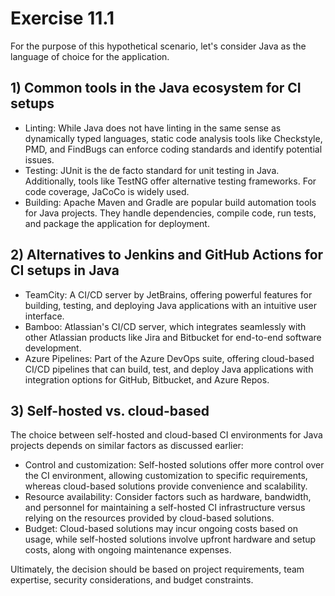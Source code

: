 # Exercise 11.1

For the purpose of this hypothetical scenario, let's consider Java as the language of choice for the application.

## 1) Common tools in the Java ecosystem for CI setups

- Linting: While Java does not have linting in the same sense as dynamically typed languages, static code analysis tools like Checkstyle, PMD, and FindBugs can enforce coding standards and identify potential issues.
- Testing: JUnit is the de facto standard for unit testing in Java. Additionally, tools like TestNG offer alternative testing frameworks. For code coverage, JaCoCo is widely used.
- Building: Apache Maven and Gradle are popular build automation tools for Java projects. They handle dependencies, compile code, run tests, and package the application for deployment.

## 2) Alternatives to Jenkins and GitHub Actions for CI setups in Java

- TeamCity: A CI/CD server by JetBrains, offering powerful features for building, testing, and deploying Java applications with an intuitive user interface.
- Bamboo: Atlassian's CI/CD server, which integrates seamlessly with other Atlassian products like Jira and Bitbucket for end-to-end software development.
- Azure Pipelines: Part of the Azure DevOps suite, offering cloud-based CI/CD pipelines that can build, test, and deploy Java applications with integration options for GitHub, Bitbucket, and Azure Repos.

## 3) Self-hosted vs. cloud-based

The choice between self-hosted and cloud-based CI environments for Java projects depends on similar factors as discussed earlier:

- Control and customization: Self-hosted solutions offer more control over the CI environment, allowing customization to specific requirements, whereas cloud-based solutions provide convenience and scalability.
- Resource availability: Consider factors such as hardware, bandwidth, and personnel for maintaining a self-hosted CI infrastructure versus relying on the resources provided by cloud-based solutions.
- Budget: Cloud-based solutions may incur ongoing costs based on usage, while self-hosted solutions involve upfront hardware and setup costs, along with ongoing maintenance expenses.

Ultimately, the decision should be based on project requirements, team expertise, security considerations, and budget constraints.
